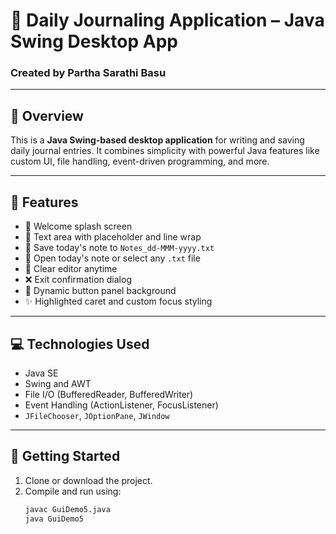# 📝 Daily Journaling Application – Java Swing Desktop App

### Created by **Partha Sarathi Basu**

---

## 📌 Overview

This is a **Java Swing-based desktop application** for writing and saving daily journal entries. It combines simplicity with powerful Java features like custom UI, file handling, event-driven programming, and more.

---

## 🎯 Features

- 💬 Welcome splash screen
- 📝 Text area with placeholder and line wrap
- 💾 Save today's note to `Notes_dd-MMM-yyyy.txt`
- 📂 Open today's note or select any `.txt` file
- 🔁 Clear editor anytime
- ❌ Exit confirmation dialog
- 🎨 Dynamic button panel background
- ✨ Highlighted caret and custom focus styling

---

## 💻 Technologies Used

- Java SE
- Swing and AWT
- File I/O (BufferedReader, BufferedWriter)
- Event Handling (ActionListener, FocusListener)
- `JFileChooser`, `JOptionPane`, `JWindow`

---

## 🚀 Getting Started

1. Clone or download the project.
2. Compile and run using:
   ```bash
   javac GuiDemo5.java
   java GuiDemo5
